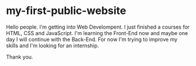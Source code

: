 # my-first-public-website

Hello people. I'm getting into Web Develompent. I just finished a courses for HTML, CSS and JavaScript. I'm learning the Front-End now and maybe one day I will continue with the Back-End. For now I'm trying to improve my skills and I'm looking for an internship.

Thank you.
